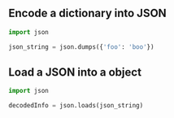 ---
---

## Encode a dictionary into JSON
```python
import json

json_string = json.dumps({'foo': 'boo'})
```

## Load a JSON into a object
```python
import json

decodedInfo = json.loads(json_string)
```
